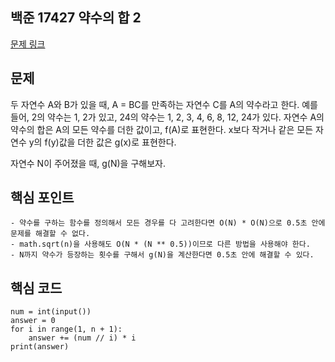 ## 백준 17427 약수의 합 2
[문제 링크](https://www.acmicpc.net/problem/1037)

## 문제
두 자연수 A와 B가 있을 때, A = BC를 만족하는 자연수 C를 A의 약수라고 한다. 예를 들어, 2의 약수는 1, 2가 있고, 24의 약수는 1, 2, 3, 4, 6, 8, 12, 24가 있다. 자연수 A의 약수의 합은 A의 모든 약수를 더한 값이고, f(A)로 표현한다. x보다 작거나 같은 모든 자연수 y의 f(y)값을 더한 값은 g(x)로 표현한다.

자연수 N이 주어졌을 때, g(N)을 구해보자.

## 핵심 포인트
```
- 약수를 구하는 함수를 정의해서 모든 경우를 다 고려한다면 O(N) * O(N)으로 0.5초 안에 문제를 해결할 수 없다.
- math.sqrt(n)을 사용해도 O(N * (N ** 0.5))이므로 다른 방법을 사용해야 한다.
- N까지 약수가 등장하는 횟수를 구해서 g(N)을 계산한다면 0.5초 안에 해결할 수 있다.
```

## 핵심 코드
```
num = int(input())
answer = 0
for i in range(1, n + 1):
    answer += (num // i) * i
print(answer)
```